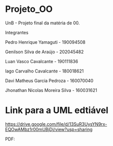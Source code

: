 # Projeto_OO
UnB - Projeto final da matéria de 00.

Integrantes

Pedro Henrique Yamaguti - 190094508

Genilson Silva de Araújo - 202045482

Luan Vasco Cavalcante - 190111836

Iago Carvalho Cavalcante - 180018621

Davi Matheus Garcia Pedroza - 160070040

Jhonathan Nicolas Moreira Silva - 160031621

# Link para a UML edtiável

https://drive.google.com/file/d/13SuR3UysYN9rx-EQOwAMbz1r00mUBjDj/view?usp=sharing

PDF: 